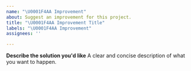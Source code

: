 ```yaml
---
name: "\U0001F4AA Improvement"
about: Suggest an improvement for this project.
title: "\U0001F4AA Improvement Title"
labels: "\U0001F4AA Improvement"
assignees: ''

---
```


**Describe the solution you'd like**
A clear and concise description of what you want to happen.
